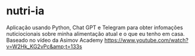 # nutri-ia
Aplicação usando Python, Chat GPT  e Telegram para obter infomações nuticiocionais sobre minha alimentação atual e o que eu tenho em casa. Baseado no vídeo da Asimov Academy https://www.youtube.com/watch?v=W2Hk_KG2vPc&amp;t=133s
